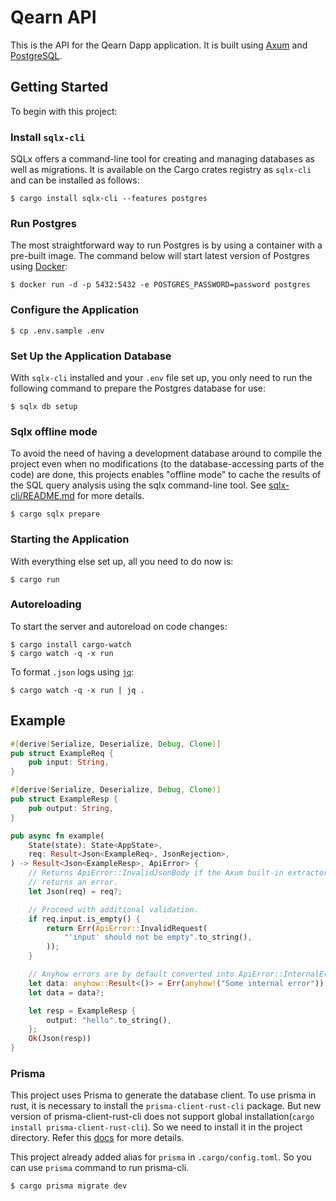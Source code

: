 # Qearn API

This is the API for the Qearn Dapp application. It is built using [Axum](https://github.com/tokio-rs/axum) and [PostgreSQL](https://www.postgresql.org/).

## Getting Started

To begin with this project:

### Install `sqlx-cli`

SQLx offers a command-line tool for creating and managing databases as well as migrations. It is available on the Cargo crates registry as `sqlx-cli` and can be installed as follows:

```shell
$ cargo install sqlx-cli --features postgres
```

### Run Postgres

The most straightforward way to run Postgres is by using a container with a pre-built image. The command below will start latest version of Postgres using [Docker](https://www.docker.com/):

```shell
$ docker run -d -p 5432:5432 -e POSTGRES_PASSWORD=password postgres
```

### Configure the Application

```shell
$ cp .env.sample .env
```

### Set Up the Application Database

With `sqlx-cli` installed and your `.env` file set up, you only need to run the following command to prepare the Postgres database for use:

```shell
$ sqlx db setup
```

### Sqlx offline mode

To avoid the need of having a development database around to compile the project even when no modifications (to the database-accessing parts of the code) are done, this projects enables "offline mode" to cache the results of the SQL query analysis using the sqlx command-line tool. See [sqlx-cli/README.md](https://github.com/launchbadge/sqlx/blob/main/sqlx-cli/README.md#enable-building-in-offline-mode-with-query) for more details.

```shell
$ cargo sqlx prepare
```

### Starting the Application

With everything else set up, all you need to do now is:

```shell
$ cargo run
```

### Autoreloading

To start the server and autoreload on code changes:

```shell
$ cargo install cargo-watch
$ cargo watch -q -x run
```

To format `.json` logs using [`jq`](https://github.com/jqlang/jq):

```shell
$ cargo watch -q -x run | jq .
```

## Example

```rust
#[derive(Serialize, Deserialize, Debug, Clone)]
pub struct ExampleReq {
    pub input: String,
}

#[derive(Serialize, Deserialize, Debug, Clone)]
pub struct ExampleResp {
    pub output: String,
}

pub async fn example(
    State(state): State<AppState>,
    req: Result<Json<ExampleReq>, JsonRejection>,
) -> Result<Json<ExampleResp>, ApiError> {
    // Returns ApiError::InvalidJsonBody if the Axum built-in extractor
    // returns an error.
    let Json(req) = req?;

    // Proceed with additional validation.
    if req.input.is_empty() {
        return Err(ApiError::InvalidRequest(
            "'input' should not be empty".to_string(),
        ));
    }

    // Anyhow errors are by default converted into ApiError::InternalError and assigned a 500 HTTP status code.
    let data: anyhow::Result<()> = Err(anyhow!("Some internal error"));
    let data = data?;

    let resp = ExampleResp {
        output: "hello".to_string(),
    };
    Ok(Json(resp))
}
```


### Prisma

This project uses Prisma to generate the database client. To use prisma in rust, it is necessary to install the `prisma-client-rust-cli` package. But new version of prisma-client-rust-cli does not support global installation(`cargo install prisma-client-rust-cli`). So we need to install it in the project directory.
Refer this [docs](https://prisma.brendonovich.dev/getting-started/installation) for more details.

This project already added alias for `prisma` in `.cargo/config.toml`. So you can use `prisma` command to run prisma-cli.

```shell
$ cargo prisma migrate dev
```

